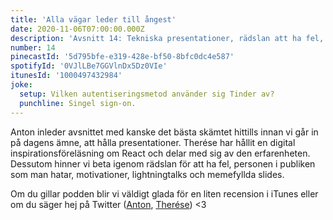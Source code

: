 ```yaml
---
title: 'Alla vägar leder till ångest'
date: 2020-11-06T07:00:00.000Z
description: 'Avsnitt 14: Tekniska presentationer, rädslan att ha fel, personen i publiken som man hatar och mycket mer.'
number: 14
pinecastId: '5d795bfe-e319-428e-bf50-8bfc0dc4e587'
spotifyId: '0VJlLBe7GGVlnDx5Dz0VIe'
itunesId: '1000497432984'
joke:
  setup: Vilken autentiseringsmetod använder sig Tinder av?
  punchline: Singel sign-on.
---
```


Anton inleder avsnittet med kanske det bästa skämtet hittills innan vi går in på dagens ämne, att hålla presentationer. Therése har hållit en digital inspirationsföreläsning om React och delar med sig av den erfarenheten. Dessutom hinner vi beta igenom rädslan för att ha fel, personen i publiken som man hatar, motivationer, lightningtalks och memefyllda slides.

Om du gillar podden blir vi väldigt glada för en liten recension i iTunes eller om du säger hej på Twitter ([Anton](https://twitter.com/Awnton), [Therése](https://twitter.com/tkomstadius)) <3
